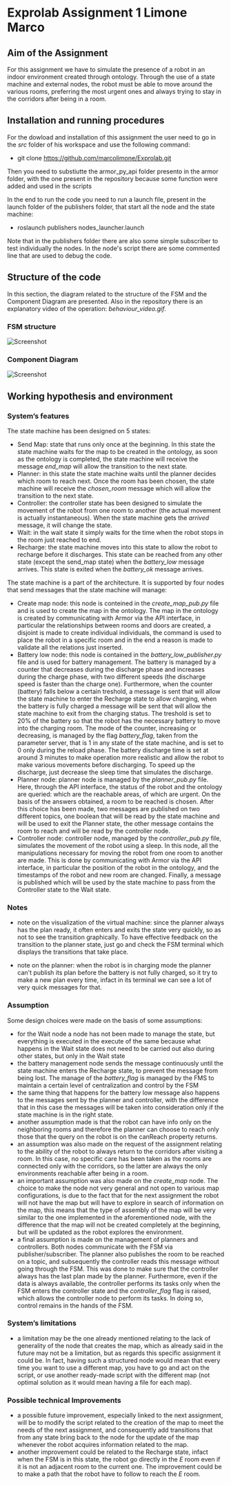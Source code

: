 # Exprolab Assignment 1 Limone Marco
## Aim of the Assignment
For this assignment we have to simulate the presence of a robot in an indoor environment created through ontology. Through the use of a state machine and external nodes, the robot must be able to move around the various rooms, preferring the most urgent ones and always trying to stay in the corridors after being in a room.

##


## Installation and running procedures
For the dowload and installation of this assignment the user need to go in the *src* folder of his workspace and use the following command:
- git clone https://github.com/marcolimone/Exprolab.git

Then you need to substiutte the armor_py_api folder presento in the armor folder, with the one present in the repository because some function were added and used in the scripts 

In the end to run the code you need to run a launch file, present in the launch folder of the publishers folder, that start all the node and the state machine:
- roslaunch publishers nodes_launcher.launch 

Note that in the publishers folder there are also some simple subscriber to test individually the nodes.
In the node's script there are some commented line that are used to debug the code.


## Structure of the code
In this section, the diagram related to the structure of the FSM and the Component Diagram are presented. Also in the repository there is an explanatory video of the operation: *behaviour_video.gif*.

### FSM structure
![Screenshot](FSM.png)

### Component Diagram
![Screenshot](Component_Diagram.png)


## Working hypothesis and environment
### System’s features
The state machine has been designed on 5 states:
- Send Map: state that runs only once at the beginning. In this state the state machine waits for the map to be created in the ontology, as soon as the ontology is       completed, the state machine will receive the message *end_map* will allow the transition to the next state.
- Planner: in this state the state machine waits until the planner decides which room to reach next. Once the room has been chosen, the state machine will receive the *chosen_room* message which will allow the transition to the next state.
- Controller: the controller state has been designed to simulate the movement of the robot from one room to another (the actual movement is actually instantaneous). When the state machine gets the *arrived* message, it will change the state.
- Wait: in the wait state it simply waits for the time when the robot stops in the room just reached to end.
- Recharge: the state machine moves into this state to allow the robot to recharge before it discharges. This state can be reached from any other state (except the send_map state) when the *battery_low* message arrives. This state is exited when the *battery_ok* message arrives.

The state machine is a part of the architecture. It is supported by four nodes that send messages that the state machine will manage:
- Create map node: this node is conteined in the *create_map_pub.py* file and is used to create the map in the ontology. The map in the ontology is created by communicating with Armor via the API interface, in particular the relationships between rooms and doors are created, a disjoint is made to create individual individuals, the command is used to place the robot in a specific room and in the end a reason is made to validate all the relations just inserted.
- Battery low node: this node is contained in the *battery_low_publisher.py* file and is used for battery management. The battery is managed by a counter that decreases during the discharge phase and increases during the charge phase, with two different speeds (the discharge speed is faster than the charge one). Furthermore, when the counter (battery) falls below a certain treshold, a message is sent that will allow the state machine to enter the Recharge state to allow charging, when the battery is fully charged a message will be sent that will allow the state machine to exit from the charging status. The treshold is set to 20% of the battery so that the robot has the necessary battery to move into the charging room. The mode of the counter, increasing or decreasing, is managed by the flag *battery_flag*, taken from the parameter server, that is 1 in any state of the state machine, and is set to 0 only during the reload phase. The battery discharge time is set at around 3 minutes to make operation more realistic and allow the robot to make various movements before discharging. To speed up the discharge, just decrease the sleep time that simulates the discharge. 
- Planner node: planner node is managed by the *planner_pub.py* file. Here, through the API interface, the status of the robot and the ontology are queried: which are the reachable areas, of which are urgent. On the basis of the answers obtained, a room to be reached is chosen. After this choice has been made, two messages are published on two different topics, one boolean that will be read by the state machine and will be used to exit the Planner state, the other message contains the room to reach and will be read by the controller node.
- Controller node: controller node, managed by the *controller_pub.py* file, simulates the movement of the robot using a sleep. In this node, all the manipulations necessary for moving the robot from one room to another are made. This is done by communicating with Armor via the API interface, in particular the position of the robot in the ontology, and the timestamps of the robot and new room are changed. Finally, a message is published which will be used by the state machine to pass from the Controller state to the Wait state.

### Notes
- note on the visualization of the virtual machine: since the planner always has the plan ready, it often enters and exits the state very quickly, so as not to see the transition graphically. To have effective feedback on the transition to the planner state, just go and check the FSM terminal which displays the transitions that take place.

- note on the planner: when the robot is in charging mode the planner can't publish its plan before the battery is not fully charged, so it try to make a new plan every time, infact in its terminal we can see a lot of very quick messages for that. 

### Assumption
Some design choices were made on the basis of some assumptions:
- for the Wait node a node has not been made to manage the state, but everything is executed in the execute of the same because what happens in the Wait state does not need to be carried out also during other states, but only in the Wait state
- the battery management node sends the message continuously until the state machine enters the Recharge state, to prevent the message from being lost. The manage of the *battery_flag* is managed by the FMS to maintain a certain level of centralization and control by the FSM
- the same thing that happens for the battery low message also happens to the messages sent by the planner and controller, with the difference that in this case the messages will be taken into consideration only if the state machine is in the right state.
- another assumption made is that the robot can have info only on the neighboring rooms and therefore the planner can choose to reach only those that the query on the robot is on the canReach property returns.
- an assumption was also made on the request of the assignment relating to the ability of the robot to always return to the corridors after visiting a room. In this case, no specific care has been taken as the rooms are connected only with the corridors, so the latter are always the only environments reachable after being in a room.
- an important assumption was also made on the *create_map* node. The choice to make the node not very general and not open to various map configurations, is due to the fact that for the next assignment the robot will not have the map but will have to explore in search of information on the map, this means that the type of assembly of the map will be very similar to the one implemented in the aforementioned node, with the difference that the map will not be created completely at the beginning, but will be updated as the robot explores the environment.
- a final assumption is made on the management of planners and controllers. Both nodes communicate with the FSM via publisher/subscriber. The planner also publishes the room to be reached on a topic, and subsequently the controller reads this message without going through the FSM. This was done to make sure that the controller always has the last plan made by the planner. Furthermore, even if the data is always available, the controller performs its tasks only when the FSM enters the controller state and the *controller_flag* flag is raised, which allows the controller node to perform its tasks. In doing so, control remains in the hands of the FSM.

### System’s limitations
- a limitation may be the one already mentioned relating to the lack of generality of the node that creates the map, which as already said in the future may not be a limitation, but as regards this specific assignment it could be. In fact, having such a structured node would mean that every time you want to use a different map, you have to go and act on the script, or use another ready-made script with the different map (not optimal solution as it would mean having a file for each map).

### Possible technical Improvements
- a possible future improvement, especially linked to the next assignment, will be to modify the script related to the creation of the map to meet the needs of the next assignment, and consequently add transitions that from any state bring back to the node for the update of the map whenever the robot acquires information related to the map.
- another improvement could be related to the Recharge state, infact when the FSM is in this state, the robot go directly in the *E* room even if it is not an adjacent room to the current one. The improvement could be to make a path that the robot have to follow to reach the *E* room.
